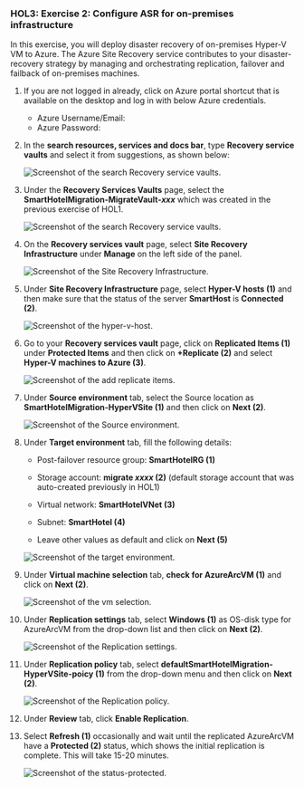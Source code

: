 ### HOL3: Exercise 2: Configure ASR for on-premises infrastructure

In this exercise, you will deploy disaster recovery of on-premises Hyper-V VM to Azure. The Azure Site Recovery service contributes to your disaster-recovery strategy by managing and orchestrating replication, failover and failback of on-premises machines. 


1. If you are not logged in already, click on Azure portal shortcut that is available on the desktop and log in with below Azure credentials.
    * Azure Username/Email: <inject key="AzureAdUserEmail"></inject> 
    * Azure Password: <inject key="AzureAdUserPassword"></inject>

1. In the **search resources, services and docs bar**, type **Recovery service vaults** and select it from suggestions, as shown below:
   
    ![Screenshot of the search Recovery service vaults.](Images/upd-search-asr.png "Recovery service vaults")
    
1.  Under the **Recovery Services Vaults** page, select the **SmartHotelMigration<inject key="DeploymentID" enableCopy="false" />-MigrateVault-_xxx_** which was created in the previous exercise of HOL1.

    ![Screenshot of the search Recovery service vaults.](Images/hol3-e2-s2.png "Recovery service vaults")

1. On the **Recovery services vault** page, select **Site Recovery Infrastructure** under **Manage** on the left side of the panel.

    ![Screenshot of the Site Recovery Infrastructure.](Images/hol3-e2-s3.png)

1. Under **Site Recovery Infrastructure** page, select **Hyper-V hosts (1)** and then make sure that the status of the server **SmartHost<inject key="DeploymentID" enableCopy="false" />** is **Connected (2)**.

    ![Screenshot of the hyper-v-host.](Images/hol3-e2-s4.png "hyper-v-host")  

1. Go to your **Recovery services vault** page, click on **Replicated Items (1)** under **Protected Items** and then click on **+Replicate (2)** and select **Hyper-V machines to Azure (3)**.

    ![Screenshot of the add replicate items.](Images/hol3-e2-s5.png "add replicate items") 
   
1. Under **Source environment** tab, select the Source location as **SmartHotelMigration<inject key="DeploymentID" enableCopy="false" />-HyperVSite (1)** and then click on **Next (2)**.
 
    ![Screenshot of the Source environment.](Images/hol3-e2-s6.png "Source environment") 
   
1. Under **Target environment** tab, fill the following details:

   - Post-failover resource group: **SmartHotelRG (1)**
   
   - Storage account: **migrate _xxxx_ (2)** (default storage account that was auto-created previously in HOL1)
   
   - Virtual network: **SmartHotelVNet (3)**

   - Subnet: **SmartHotel (4)**
   
   - Leave other values as default and click on **Next (5)**
   
   ![Screenshot of the target environment.](Images/hol3-e2-s7.png "Source environment")    
    
1. Under **Virtual machine selection** tab, **check for AzureArcVM (1)** and click on **Next (2)**.

   ![Screenshot of the vm selection.](Images/hol3-e2-s8.png "vm selection")

1. Under **Replication settings** tab, select **Windows (1)** as OS-disk type for AzureArcVM from the drop-down list and then click on **Next (2)**.

   ![Screenshot of the Replication settings.](Images/hol3-e2-s9.png "Replication settings")
    
1. Under **Replication policy** tab, select **defaultSmartHotelMigration<inject key="DeploymentID" enableCopy="false" />-HyperVSite-poicy (1)** from the drop-down menu and then click on **Next (2)**.  
 
   ![Screenshot of the Replication policy.](Images/hol3-e2-s10.png "Replication policy")
       
1. Under **Review** tab, click **Enable Replication**.

1. Select **Refresh (1)** occasionally and wait until the replicated AzureArcVM have a **Protected (2)** status, which shows the initial replication is complete. This will take 15-20 minutes.


   ![Screenshot of the status-protected.](Images/hol3-e2-s13.png "status-protected")
   
